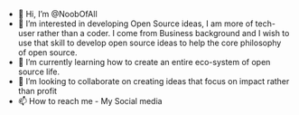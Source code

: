 - 👋 Hi, I’m @NoobOfAll
- 👀 I’m interested in developing Open Source ideas, I am more of tech-user rather than a coder. I come from Business background and I wish to use that skill to develop open source ideas to help the core philosophy of open source.
- 🌱 I’m currently learning how to create an entire eco-system of open source life. 
- 💞️ I’m looking to collaborate on creating ideas that focus on impact rather than profit
- 📫 How to reach me - My Social media

<!---
NoobOfAll/NoobOfAll is a ✨ special ✨ repository because its `README.md` (this file) appears on your GitHub profile.
You can click the Preview link to take a look at your changes.
--->
